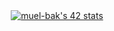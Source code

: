 <div align="center">
<a href="https://github.com/oakoudad/badge42"><img src="https://badge.mediaplus.ma/binary/muel-bak" alt="muel-bak's 42 stats" /></a>
